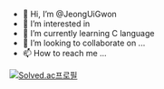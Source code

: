 - 👋 Hi, I’m @JeongUiGwon
- 👀 I’m interested in 
- 🌱 I’m currently learning C language
- 💞️ I’m looking to collaborate on ...
- 📫 How to reach me ...

<!---
JeongUiGwon/JeongUiGwon is a ✨ special ✨ repository because its `README.md` (this file) appears on your GitHub profile.
You can click the Preview link to take a look at your changes.
--->

[![Solved.ac프로필](http://mazassumnida.wtf/api/v2/generate_badge?boj=jek9412)](https://solved.ac/jek9412)
